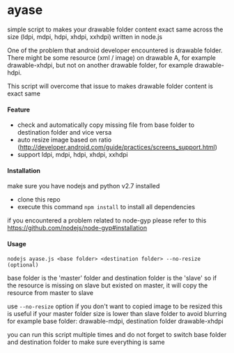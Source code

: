 ayase
===============================

simple script to makes your drawable folder content exact same across the size (ldpi, mdpi, hdpi, xhdpi, xxhdpi) written in node.js

One of the problem that android developer encountered is drawable folder.
There might be some resource (xml / image) on drawable A, for example drawable-xhdpi, but not on another drawable folder, for example drawable-hdpi.

This script will overcome that issue to makes drawable folder content is exact same


#### Feature

* check and automatically copy missing file from base folder to destination folder and vice versa
* auto resize image based on ratio (http://developer.android.com/guide/practices/screens_support.html)
* support ldpi, mdpi, hdpi, xhdpi, xxhdpi

#### Installation

make sure you have nodejs and python v2.7 installed

* clone this repo
* execute this command `npm install` to install all dependencies

if you encountered a problem related to node-gyp please refer to this https://github.com/nodejs/node-gyp#installation

#### Usage

    nodejs ayase.js <base folder> <destination folder> --no-resize (optional)

base folder is the 'master' folder and destination folder is the 'slave'
so if the resource is missing on slave but existed on master, it will copy the resource from master to slave

use `--no-resize` option if you don't want to copied image to be resized
this is useful if your master folder size is lower than slave folder to avoid blurring
for example base folder: drawable-mdpi, destination folder drawable-xhdpi

you can run this script multiple times and do not forget to switch base folder and destination folder to make sure everything is same
